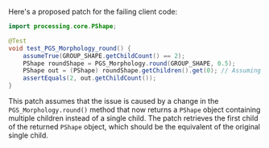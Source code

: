 Here's a proposed patch for the failing client code:

```java
import processing.core.PShape;

@Test
void test_PGS_Morphology_round() {
    assumeTrue(GROUP_SHAPE.getChildCount() == 2);
    PShape roundShape = PGS_Morphology.round(GROUP_SHAPE, 0.5);
    PShape out = (PShape) roundShape.getChildren().get(0); // Assuming the first child is the one we want
    assertEquals(2, out.getChildCount());
}
```

This patch assumes that the issue is caused by a change in the `PGS_Morphology.round()` method that now returns a `PShape` object containing multiple children instead of a single child. The patch retrieves the first child of the returned `PShape` object, which should be the equivalent of the original single child.
